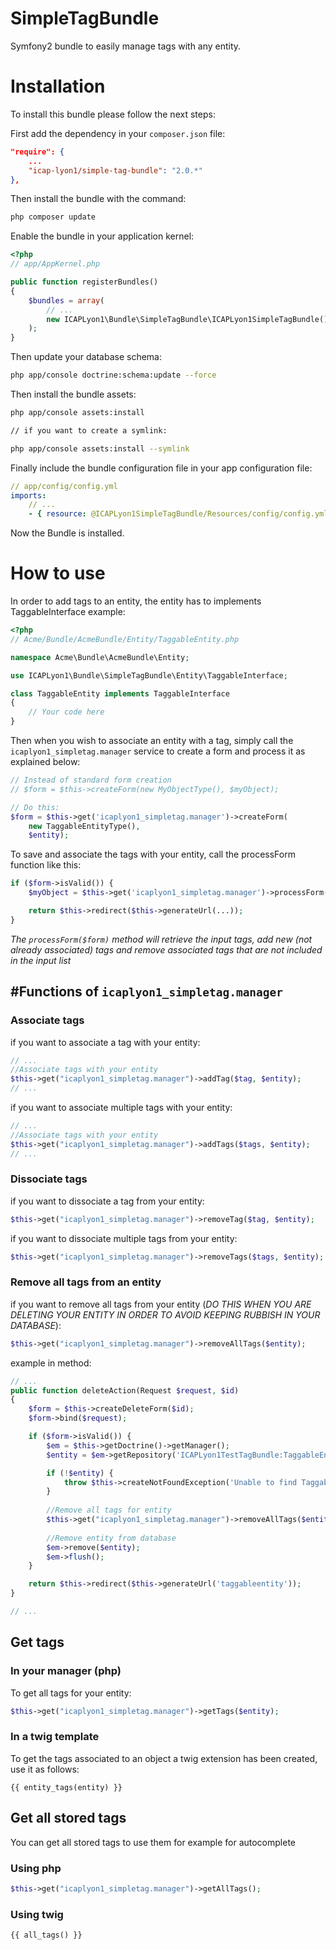 SimpleTagBundle
===============

Symfony2 bundle to easily manage tags with any entity.

Installation
===========

To install this bundle please follow the next steps:

First add the dependency in your `composer.json` file:
    
```json
"require": {
    ...
    "icap-lyon1/simple-tag-bundle": "2.0.*"
},
```

Then install the bundle with the command:

```sh
php composer update
```

Enable the bundle in your application kernel:

```php
<?php
// app/AppKernel.php

public function registerBundles()
{
    $bundles = array(
        // ...
        new ICAPLyon1\Bundle\SimpleTagBundle\ICAPLyon1SimpleTagBundle(),
    );
}
```
Then update your database schema:

```sh
php app/console doctrine:schema:update --force
```

Then install the bundle assets:

```sh
php app/console assets:install

// if you want to create a symlink:

php app/console assets:install --symlink
```

Finally include the bundle configuration file in your app configuration file:
    
```yaml
// app/config/config.yml
imports:
    // ...
    - { resource: @ICAPLyon1SimpleTagBundle/Resources/config/config.yml }
```

Now the Bundle is installed.


How to use
==========

In order to add tags to an entity, the entity has to implements TaggableInterface
example:
    
```php
<?php
// Acme/Bundle/AcmeBundle/Entity/TaggableEntity.php

namespace Acme\Bundle\AcmeBundle\Entity;

use ICAPLyon1\Bundle\SimpleTagBundle\Entity\TaggableInterface;

class TaggableEntity implements TaggableInterface
{ 
    // Your code here
}
```

Then when you wish to associate an entity with a tag, simply call the `icaplyon1_simpletag.manager` service to create a form and process it as explained below:
```php
// Instead of standard form creation
// $form = $this->createForm(new MyObjectType(), $myObject);

// Do this:
$form = $this->get('icaplyon1_simpletag.manager')->createForm(
    new TaggableEntityType(),
    $entity);
```

To save and associate the tags with your entity, call the processForm function like this:
```php
if ($form->isValid()) {
    $myObject = $this->get('icaplyon1_simpletag.manager')->processForm($form);

    return $this->redirect($this->generateUrl(...));
}
```

*The `processForm($form)` method will retrieve the input tags, add new (not already associated) tags and remove associated tags that are not included in the input list*

#Functions of `icaplyon1_simpletag.manager`
---------------------------------------------- 

### Associate tags
if you want to associate a tag with your entity:

```php
// ...
//Associate tags with your entity
$this->get("icaplyon1_simpletag.manager")->addTag($tag, $entity);
// ...
```

if you want to associate multiple tags with your entity:

```php
// ...
//Associate tags with your entity
$this->get("icaplyon1_simpletag.manager")->addTags($tags, $entity);
// ...
```

### Dissociate tags

if you want to dissociate a tag from your entity:
    
```php
$this->get("icaplyon1_simpletag.manager")->removeTag($tag, $entity);
```    

if you want to dissociate multiple tags from your entity:
    
```php
$this->get("icaplyon1_simpletag.manager")->removeTags($tags, $entity);
```

### Remove all tags from an entity

if you want to remove all tags from your entity (*DO THIS WHEN YOU ARE DELETING YOUR ENTITY IN ORDER TO AVOID KEEPING RUBBISH IN YOUR DATABASE*):
    
```php
$this->get("icaplyon1_simpletag.manager")->removeAllTags($entity);
```

example in method:
    
```php
// ...
public function deleteAction(Request $request, $id)
{
    $form = $this->createDeleteForm($id);
    $form->bind($request);

    if ($form->isValid()) {
        $em = $this->getDoctrine()->getManager();
        $entity = $em->getRepository('ICAPLyon1TestTagBundle:TaggableEntity')->find($id);

        if (!$entity) {
            throw $this->createNotFoundException('Unable to find TaggableEntity entity.');
        }
        
        //Remove all tags for entity
        $this->get("icaplyon1_simpletag.manager")->removeAllTags($entity);
        
        //Remove entity from database
        $em->remove($entity);
        $em->flush();
    }

    return $this->redirect($this->generateUrl('taggableentity'));
}

// ...
```
## Get tags

### In your manager (php)

To get all tags for your entity:
    
```php
$this->get("icaplyon1_simpletag.manager")->getTags($entity);
```

### In a twig template

To get the tags associated to an object a twig extension has been created, use it as follows:

```twig
{{ entity_tags(entity) }}
```

## Get all stored tags

You can get all stored tags to use them for example for autocomplete

### Using php
```php
$this->get("icaplyon1_simpletag.manager")->getAllTags();
```
### Using twig
```twig
{{ all_tags() }}
```